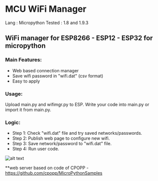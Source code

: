 # MCU WiFi Manager

Lang   : Micropython 
Tested : 1.8 and 1.9.3

## WiFi manager for ESP8266 - ESP12 - ESP32 for micropython 

### Main Features:
- Web based connection manager 
- Save wifi password in "wifi.dat" (csv format) 
- Easy to apply 

### Usage:
Upload main.py and wifimgr.py to ESP. 
Write your code into main.py or import it from main.py. 

### Logic:
- Step 1: Check "wifi.dat" file and try saved networks/passwords.
- Step 2: Publish web page to configure new wifi. 
- Step 3: Save network/password to "wifi.dat" file. 
- Step 4: Run user code.

![alt text](https://github.com/tayfunulu/WiFiManager/blob/master/WiFi_Manager.png)

**web server based on code of CPOPP - https://github.com/cpopp/MicroPythonSamples
